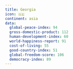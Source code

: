 ```yaml
---
title: Georgia
icon: 🇬🇪
continent: asia
data:
  global-peace-index: 94
  gross-domestic-product: 112
  human-development-index: 60
  world-happiness-report: 91
  cost-of-living: 55
  good-country-index: 51
  global-freedom-score: 106
  democracy-index: 89
---
```

